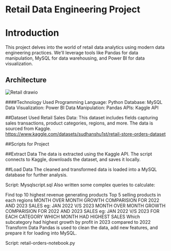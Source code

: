 # Retail Data Engineering Project

# Introduction
This project delves into the world of retail data analytics using modern data engineering practices. We'll leverage tools like Pandas for data manipulation, MySQL for data warehousing, and Power BI for data visualization.

## Architecture
![Retail drawio](https://github.com/user-attachments/assets/927e326b-50cb-4f17-85ed-b14806e0f4d1)

####Technology Used
Programming Language: Python
Database: MySQL
Data Visualization: Power BI
Data Manipulation: Pandas
APIs: Kaggle API

##Dataset Used
Retail Sales Data: This dataset includes fields capturing sales transactions, product categories, regions, and more. The data is sourced from Kaggle.
https://www.kaggle.com/datasets/sudhanshu1st/retail-store-orders-dataset

##Scripts for Project

##Extract Data
The data is extracted using the Kaggle API. The script connects to Kaggle, downloads the dataset, and saves it locally.

##Load Data
The cleaned and transformed data is loaded into a MySQL database for further analysis.

Script: Mysqlscript.sql
Also written some complex queries to calculate:

Find top 10 highest revenue generating products
Top 5 selling products in each regions
MONTH OVER MONTH GROWTH COMPARISION FOR 2022 AND 2023 SALES eg: JAN 2022 V/S 2023
MONTH OVER MONTH GROWTH COMPARISION FOR 2022 AND 2023 SALES eg: JAN 2022 V/S 2023
FOR EACH CATEGORY WHICH MONTH HAD HIGHEST SALES
Which subcategory had highest growth by profit in 2023 compared to 2022
Transform Data
Pandas is used to clean the data, add new features, and prepare it for loading into MySQL.

Script: retail-orders-notebook.py
